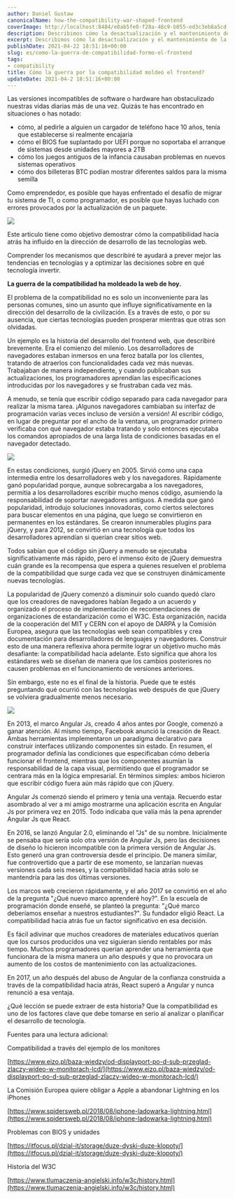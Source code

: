 ```yaml
---
author: Daniel Gustaw
canonicalName: how-the-compatibility-war-shaped-frontend
coverImage: http://localhost:8484/e0ab5fe0-f28a-48c9-b055-ed3c3eb8a5cd.avif
description: Describimos cómo la desactualización y el mantenimiento de la compatibilidad hacia atrás han influido en la dirección del desarrollo de la tecnología web.
excerpt: Describimos cómo la desactualización y el mantenimiento de la compatibilidad hacia atrás han influido en la dirección del desarrollo de la tecnología web.
publishDate: 2021-04-22 18:51:16+00:00
slug: es/como-la-guerra-de-compatibilidad-formo-el-frontend
tags:
- compatibility
title: Cómo la guerra por la compatibilidad moldeó el frontend?
updateDate: 2021-04-2 18:51:16+00:00
---
```


Las versiones incompatibles de software o hardware han obstaculizado nuestras vidas diarias más de una vez. Quizás te has encontrado en situaciones o has notado:

* cómo, al pedirle a alguien un cargador de teléfono hace 10 años, tenía que establecerse si realmente encajaría
* cómo el BIOS fue suplantado por UEFI porque no soportaba el arranque de sistemas desde unidades mayores a 2TB
* cómo los juegos antiguos de la infancia causaban problemas en nuevos sistemas operativos
* cómo dos billeteras BTC podían mostrar diferentes saldos para la misma semilla

Como emprendedor, es posible que hayas enfrentado el desafío de migrar tu sistema de TI, o como programador, es posible que hayas luchado con errores provocados por la actualización de un paquete.

![](http://localhost:8484/89e36eaa-b1df-4048-b690-7942494408ad.avif)

Este artículo tiene como objetivo demostrar cómo la compatibilidad hacia atrás ha influido en la dirección de desarrollo de las tecnologías web.

Comprender los mecanismos que describiré te ayudará a prever mejor las tendencias en tecnologías y a optimizar las decisiones sobre en qué tecnología invertir.

**La guerra de la compatibilidad ha moldeado la web de hoy.**

El problema de la compatibilidad no es solo un inconveniente para las personas comunes, sino un asunto que influye significativamente en la dirección del desarrollo de la civilización. Es a través de esto, o por su ausencia, que ciertas tecnologías pueden prosperar mientras que otras son olvidadas.

Un ejemplo es la historia del desarrollo del frontend web, que describiré brevemente. Era el comienzo del milenio. Los desarrolladores de navegadores estaban inmersos en una feroz batalla por los clientes, tratando de atraerlos con funcionalidades cada vez más nuevas. Trabajaban de manera independiente, y cuando publicaban sus actualizaciones, los programadores aprendían las especificaciones introducidas por los navegadores y se frustraban cada vez más.

A menudo, se tenía que escribir código separado para cada navegador para realizar la misma tarea. ¡Algunos navegadores cambiaban su interfaz de programación varias veces incluso de versión a versión! Al escribir código, en lugar de preguntar por el ancho de la ventana, un programador primero verificaba con qué navegador estaba tratando y solo entonces ejecutaba los comandos apropiados de una larga lista de condiciones basadas en el navegador detectado.

![](http://localhost:8484/a05d33ed-5348-4ac0-959b-0df33e5f8823.avif)

En estas condiciones, surgió jQuery en 2005. Sirvió como una capa intermedia entre los desarrolladores web y los navegadores. Rápidamente ganó popularidad porque, aunque sobrecargaba a los navegadores, permitía a los desarrolladores escribir mucho menos código, asumiendo la responsabilidad de soportar navegadores antiguos. A medida que ganó popularidad, introdujo soluciones innovadoras, como ciertos selectores para buscar elementos en una página, que luego se convirtieron en permanentes en los estándares. Se crearon innumerables plugins para jQuery, y para 2012, se convirtió en una tecnología que todos los desarrolladores aprendían si querían crear sitios web.

Todos sabían que el código sin jQuery a menudo se ejecutaba significativamente más rápido, pero el inmenso éxito de jQuery demuestra cuán grande es la recompensa que espera a quienes resuelven el problema de la compatibilidad que surge cada vez que se construyen dinámicamente nuevas tecnologías.

La popularidad de jQuery comenzó a disminuir solo cuando quedó claro que los creadores de navegadores habían llegado a un acuerdo y organizado el proceso de implementación de recomendaciones de organizaciones de estandarización como el W3C. Esta organización, nacida de la cooperación del MIT y CERN con el apoyo de DARPA y la Comisión Europea, asegura que las tecnologías web sean compatibles y crea documentación para desarrolladores de lenguajes y navegadores. Construir esto de una manera reflexiva ahora permite lograr un objetivo mucho más desafiante: la compatibilidad hacia adelante. Esto significa que ahora los estándares web se diseñan de manera que los cambios posteriores no causen problemas en el funcionamiento de versiones anteriores.

Sin embargo, este no es el final de la historia. Puede que te estés preguntando qué ocurrió con las tecnologías web después de que jQuery se volviera gradualmente menos necesario.

![](http://localhost:8484/1c67ab75-ecb0-4267-b032-40e168750fe5.avif)

En 2013, el marco Angular Js, creado 4 años antes por Google, comenzó a ganar atención. Al mismo tiempo, Facebook anunció la creación de React. Ambas herramientas implementaron un paradigma declarativo para construir interfaces utilizando componentes sin estado. En resumen, el programador definía las condiciones que especificaban cómo debería funcionar el frontend, mientras que los componentes asumían la responsabilidad de la capa visual, permitiendo que el programador se centrara más en la lógica empresarial. En términos simples: ambos hicieron que escribir código fuera aún más rápido que con jQuery.

Angular Js comenzó siendo el primero y tenía una ventaja. Recuerdo estar asombrado al ver a mi amigo mostrarme una aplicación escrita en Angular Js por primera vez en 2015. Todo indicaba que valía más la pena aprender Angular Js que React.

En 2016, se lanzó Angular 2.0, eliminando el "Js" de su nombre. Inicialmente se pensaba que sería solo otra versión de Angular Js, pero las decisiones de diseño lo hicieron incompatible con la primera versión de Angular Js. Esto generó una gran controversia desde el principio. De manera similar, fue controvertido que a partir de ese momento, se lanzarían nuevas versiones cada seis meses, y la compatibilidad hacia atrás solo se mantendría para las dos últimas versiones.

Los marcos web crecieron rápidamente, y el año 2017 se convirtió en el año de la pregunta "¿Qué nuevo marco aprenderé hoy?". En la escuela de programación donde enseñé, se planteó la pregunta: "¿Qué marco deberíamos enseñar a nuestros estudiantes?". Su fundador eligió React. La compatibilidad hacia atrás fue un factor significativo en esa decisión.

Es fácil adivinar que muchos creadores de materiales educativos querían que los cursos producidos una vez siguieran siendo rentables por más tiempo. Muchos programadores querían aprender una herramienta que funcionara de la misma manera un año después y que no provocara un aumento de los costos de mantenimiento con las actualizaciones.

En 2017, un año después del abuso de Angular de la confianza construida a través de la compatibilidad hacia atrás, React superó a Angular y nunca renunció a esa ventaja.

¿Qué lección se puede extraer de esta historia? Que la compatibilidad es uno de los factores clave que debe tomarse en serio al analizar o planificar el desarrollo de tecnología.

Fuentes para una lectura adicional:

Compatibilidad a través del ejemplo de los monitores

[https://www.eizo.pl/baza-wiedzy/od-displayport-po-d-sub-przeglad-zlaczy-wideo-w-monitorach-lcd/](https://www.eizo.pl/baza-wiedzy/od-displayport-po-d-sub-przeglad-zlaczy-wideo-w-monitorach-lcd/)

La Comisión Europea quiere obligar a Apple a abandonar Lightning en los iPhones

[https://www.spidersweb.pl/2018/08/iphone-ladowarka-lightning.html](https://www.spidersweb.pl/2018/08/iphone-ladowarka-lightning.html)

Problemas con BIOS y unidades

[https://itfocus.pl/dzial-it/storage/duze-dyski-duze-klopoty/](https://itfocus.pl/dzial-it/storage/duze-dyski-duze-klopoty/)

Historia del W3C

[https://www.tlumaczenia-angielski.info/w3c/history.html](https://www.tlumaczenia-angielski.info/w3c/history.html)
